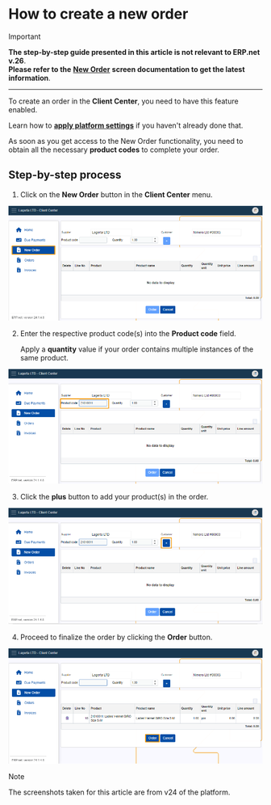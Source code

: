# How to create a new order

> [!IMPORTANT]
> **The step-by-step guide presented in this article is not relevant to ERP.net v.26**. <br>
> **Please refer to the** **[New Order](../orders/new-order.md)** **screen documentation to get the latest information**.

---

To create an order in the **Client Center**, you need to have this feature enabled.

Learn how to **[apply platform settings](apply-platform-settings.md)** if you haven't already done that.

As soon as you get access to the New Order functionality, you need to obtain all the necessary **product codes** to complete your order.

## Step-by-step process

1. Click on the **New Order** button in the **Client Center** menu. 

![picture](pictures/Client_Center_new_oreder_view_24_01.png)

2. Enter the respective product code(s) into the **Product code** field.

   Apply a **quantity** value if your order contains multiple instances of the same product.

![picture](pictures/New_order_Product_code_24_01.png)

3. Click the **plus** button to add your product(s) in the order.

![picture](pictures/New_Order_Add_new_23_01.png)

4. Proceed to finalize the order by clicking the **Order** button.

![picture](pictures/New_Order_Oreder_23_01.png)

> [!NOTE]
> 
> The screenshots taken for this article are from v24 of the platform.
